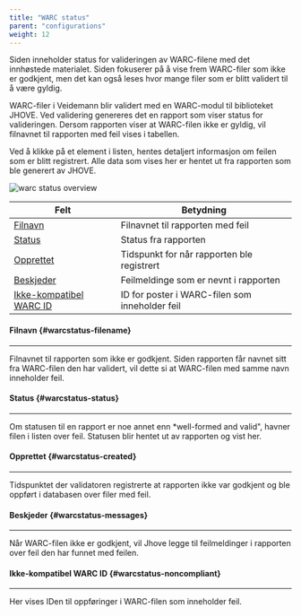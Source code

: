 ```yaml
---
title: "WARC status"
parent: "configurations"
weight: 12
---
```



Siden inneholder status for valideringen av WARC-filene med det innhøstede materialet. Siden fokuserer på å vise frem
WARC-filer som ikke er godkjent, men det kan også leses hvor mange filer som er blitt validert til å være gyldig.

WARC-filer i Veidemann blir validert med en WARC-modul til biblioteket JHOVE. Ved validering genereres det en rapport
som viser status for valideringen. Dersom rapporten viser at WARC-filen ikke er gyldig, vil filnavnet til rapporten med
feil vises i tabellen.  

Ved å klikke på et element i listen, hentes detaljert informasjon om feilen som er blitt registrert. Alle data som vises
her er hentet ut fra rapporten som ble generert av JHOVE.


![warc status overview](/veidemann/docs/img/warcstatus/veidemann_dashboard_warcstatus_overview.png)

Felt                                                | Betydning
----------------------------------------------------|------------------------------------------------------
[Filnavn](#warcstatus-filename)                     | Filnavnet til rapporten med feil
[Status](#warcstatus-status)                        | Status fra rapporten
[Opprettet](#warcstatus-created)                    | Tidspunkt for når rapporten ble registrert
[Beskjeder](#warcstatus-messages)                   | Feilmeldinge som er nevnt i rapporten 
[Ikke-kompatibel WARC ID](#warcstatus-noncompliant) | ID for poster i WARC-filen som inneholder feil


#### Filnavn {#warcstatus-filename}
------------------------------------
Filnavnet til rapporten som ikke er godkjent. Siden rapporten får navnet sitt fra WARC-filen den har validert, vil dette
si at WARC-filen med samme navn inneholder feil. 


#### Status {#warcstatus-status}
---------------------------------
Om statusen til en rapport er noe annet enn *well-formed and valid", havner filen i listen over feil. Statusen blir 
hentet ut av rapporten og vist her.


#### Opprettet {#warcstatus-created}
-------------------------------------
Tidspunktet der validatoren registrerte at rapporten ikke var godkjent og ble oppført i databasen over filer med feil.

#### Beskjeder {#warcstatus-messages}
--------------------------------------
Når WARC-filen ikke er godkjent, vil Jhove legge til feilmeldinger i rapporten over feil den har funnet med feilen.


#### Ikke-kompatibel WARC ID {#warcstatus-noncompliant}
--------------------------------------------------------
Her vises IDen til oppføringer i WARC-filen som inneholder feil.